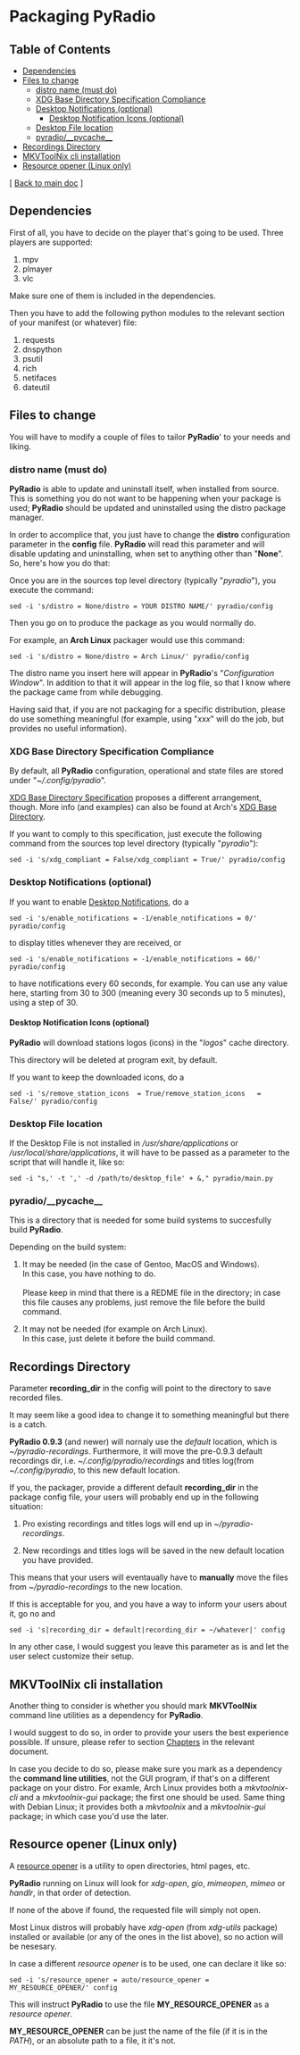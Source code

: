 # Packaging PyRadio

## Table of Contents
<!-- vim-markdown-toc Marked -->

* [Dependencies](#dependencies)
* [Files to change](#files-to-change)
    * [distro name (must do)](#distro-name-(must-do))
    * [XDG Base Directory Specification Compliance](#xdg-base-directory-specification-compliance)
    * [Desktop Notifications (optional)](#desktop-notifications-(optional))
        * [Desktop Notification Icons (optional)](#desktop-notification-icons-(optional))
    * [Desktop File location](#desktop-file-location)
    * [pyradio/\_\_pycache\_\_](#pyradio/\_\_pycache\_\_)
* [Recordings Directory](#recordings-directory)
* [MKVToolNix cli installation](#mkvtoolnix-cli-installation)
* [Resource opener (Linux only)](#resource-opener-(linux-only))

<!-- vim-markdown-toc -->

[ [Back to main doc](index.md#packaging-pyradio)  ]

## Dependencies

First of all, you have to decide on the player that's going to be used. Three players are supported:

1. mpv
2. plmayer
3. vlc

Make sure one of them is included in the dependencies.

Then you have to add the following python modules to the relevant section of your manifest (or whatever) file:

1. requests
2. dnspython
3. psutil
5. rich
5. netifaces
6. dateutil

## Files to change

You will have to modify a couple of files to tailor **PyRadio**' to your needs and liking.

### distro name (must do)

**PyRadio** is able to update and uninstall itself, when installed from source. This is something you do not want to be happening when your package is used; **PyRadio** should be updated and uninstalled using the distro package manager.

In order to accomplice that, you just have to change the **distro** configuration parameter in the **config** file. **PyRadio** will read this parameter and will disable updating and uninstalling, when set to anything other than "**None**". So, here's how you do that:

Once you are in the sources top level directory (typically "*pyradio*"), you execute the command:

```
sed -i 's/distro = None/distro = YOUR DISTRO NAME/' pyradio/config
```

Then you go on to produce the package as you would normally do.

For example, an **Arch Linux** packager would use this command:

```
sed -i 's/distro = None/distro = Arch Linux/' pyradio/config
```

The distro name you insert here will appear in **PyRadio**'s "*Configuration Window*". In addition to that it will appear in the log file, so that I know where the package came from while debugging.

Having said that, if you are not packaging for a specific distribution, please do use something meaningful (for example, using "*xxx*" will do the job, but provides no useful information).

### XDG Base Directory Specification Compliance

By default, all **PyRadio** configuration, operational and state files are stored under "*~/.config/pyradio*".

[XDG Base Directory Specification](https://specifications.freedesktop.org/basedir-spec/basedir-spec-latest.html) proposes a different arrangement, though. More info (and examples) can also be found at Arch's [XDG Base Directory](https://wiki.archlinux.org/title/XDG_Base_Directory).

If you want to comply to this specification, just execute the following command from the sources top level directory (typically "*pyradio*"):

```
sed -i 's/xdg_compliant = False/xdg_compliant = True/' pyradio/config
```

### Desktop Notifications (optional)

If you want to enable [Desktop Notifications](index.md#desktop-notifications), do a

```
sed -i 's/enable_notifications = -1/enable_notifications = 0/' pyradio/config
```

to display titles whenever they are received, or

```
sed -i 's/enable_notifications = -1/enable_notifications = 60/' pyradio/config
```
to have notifications every 60 seconds, for example. You can use any value here, starting from 30 to 300 (meaning every 30 seconds up to 5 minutes), using a step of 30.

#### Desktop Notification Icons (optional)

**PyRadio** will download stations logos (icons) in the "*logos*" cache directory.

This directory will be deleted at program exit, by default.

If you want to keep the downloaded icons, do a

```
sed -i 's/remove_station_icons  = True/remove_station_icons   = False/' pyradio/config
```

### Desktop File location

If the Desktop File is not installed in */usr/share/applications* or */usr/local/share/applications*, it will have to be passed as a parameter to the script that will handle it, like so:

```
sed -i "s,' -t ',' -d /path/to/desktop_file' + &," pyradio/main.py
```

### pyradio/\_\_pycache\_\_

This is a directory that is needed for some build systems to succesfully build **PyRadio**.

Depending on the build system:

1. It may be needed (in the case of Gentoo, MacOS and Windows). \
In this case, you have nothing to do. \
\
Please keep in mind that there is a REDME file in the directory; in case this file causes any problems, just remove the file before the build command.

2. It may not be needed (for example on Arch Linux). \
In this case, just delete it before the build command.

## Recordings Directory

Parameter **recording_dir** in the config will point to the directory to save recorded files.

It may seem like a good idea to change it to something meaningful but there is a catch.

**PyRadio 0.9.3** (and newer) will nornaly use the *default* location, which is *~/pyradio-recordings*. Furthermore, it will move the pre-0.9.3 default recordings dir, i.e. *~/.config/pyradio/recordings* and titles log(from *~/.config/pyradio*, to this new default location.

If you, the packager, provide a different default **recording_dir** in the package config file, your users will probably end up in the following situation:

1. Pro existing recordings and titles logs will end up in *~/pyradio-recordings*.

2. New recordings and titles logs will be saved in the new default location you have provided.

This means that your users will eventaually have to **manually** move the files from *~/pyradio-recordings* to the new location.

If this is acceptable for you, and you have a way to inform your users about it, go no and

```
sed -i 's|recording_dir = default|recording_dir = ~/whatever|' config
```

In any other case, I would suggest you leave this parameter as is and let the user select customize their setup.

## MKVToolNix cli installation

Another thing to consider is whether you should mark **MKVToolNix** command line utilities as a dependency for **PyRadio**.

I would suggest to do so, in order to provide your users the best experience possible. If unsure, please refer to section [Chapters](recording.md#chapters) in the relevant document.

In case you decide to do so, please make sure you mark as a dependency the **command line utilities**, not the GUI program, if that's on a different package on your distro. For examle, Arch Linux provides both a *mkvtoolnix-cli* and a *mkvtoolnix-gui* package; the first one should be used. Same thing with Debian Linux; it provides both a *mkvtoolnix* and a *mkvtoolnix-gui* package; in which case you'd use the later.

## Resource opener (Linux only)

A [resource opener](https://wiki.archlinux.org/title/default_applications#Resource_openers) is a utility to open directories, html pages, etc.

**PyRadio** running on Linux will look for *xdg-open*, *gio*, *mimeopen*, *mimeo* or *handlr*, in that order of detection.

If none of the above if found, the requested file will simply not open.

Most Linux distros will probably have *xdg-open* (from *xdg-utils* package) installed or available (or any of the ones in the list above), so no action will be nesesary.

In case a different *resource opener* is to be used, one can declare it like so:

```
sed -i 's/resource_opener = auto/resource_opener = MY_RESOURCE_OPENER/' config
```

This will instruct **PyRadio** to use the file **MY_RESOURCE_OPENER** as a *resource opener*.

**MY_RESOURCE_OPENER** can be just the name of the file (if it is in the *PATH*), or an absolute path to a file, it it's not.
